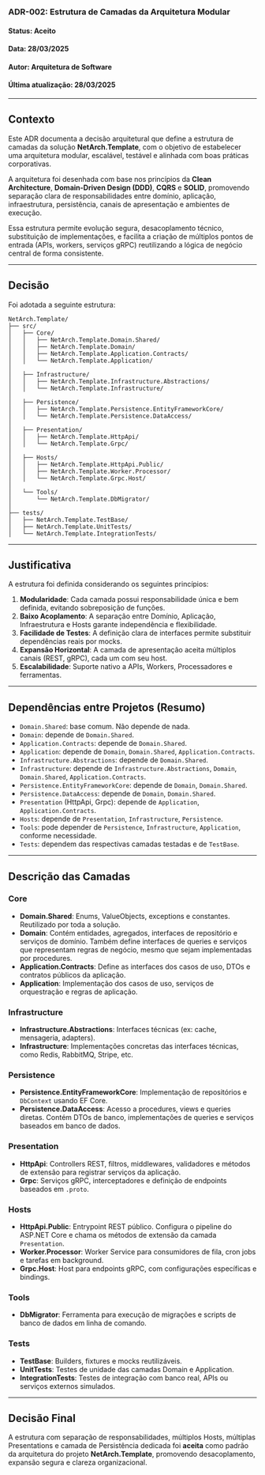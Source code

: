 ### **ADR-002: Estrutura de Camadas da Arquitetura Modular**
#### **Status**: Aceito  
#### **Data**: 28/03/2025  
#### **Autor**: Arquitetura de Software  
#### **Última atualização**: 28/03/2025  

---

## **Contexto**

Este ADR documenta a decisão arquitetural que define a estrutura de camadas da solução **NetArch.Template**, com o objetivo de estabelecer uma arquitetura modular, escalável, testável e alinhada com boas práticas corporativas.

A arquitetura foi desenhada com base nos princípios da **Clean Architecture**, **Domain-Driven Design (DDD)**, **CQRS** e **SOLID**, promovendo separação clara de responsabilidades entre domínio, aplicação, infraestrutura, persistência, canais de apresentação e ambientes de execução.

Essa estrutura permite evolução segura, desacoplamento técnico, substituição de implementações, e facilita a criação de múltiplos pontos de entrada (APIs, workers, serviços gRPC) reutilizando a lógica de negócio central de forma consistente.

---

## **Decisão**

Foi adotada a seguinte estrutura:

```
NetArch.Template/
├── src/
│   ├── Core/
│   │   ├── NetArch.Template.Domain.Shared/
│   │   ├── NetArch.Template.Domain/
│   │   ├── NetArch.Template.Application.Contracts/
│   │   └── NetArch.Template.Application/
│
│   ├── Infrastructure/
│   │   ├── NetArch.Template.Infrastructure.Abstractions/
│   │   └── NetArch.Template.Infrastructure/
│
│   ├── Persistence/
│   │   ├── NetArch.Template.Persistence.EntityFrameworkCore/
│   │   └── NetArch.Template.Persistence.DataAccess/
│
│   ├── Presentation/
│   │   ├── NetArch.Template.HttpApi/
│   │   └── NetArch.Template.Grpc/
│
│   ├── Hosts/
│   │   ├── NetArch.Template.HttpApi.Public/
│   │   ├── NetArch.Template.Worker.Processor/
│   │   └── NetArch.Template.Grpc.Host/
│
│   └── Tools/
│       └── NetArch.Template.DbMigrator/
│
├── tests/
│   ├── NetArch.Template.TestBase/
│   ├── NetArch.Template.UnitTests/
│   └── NetArch.Template.IntegrationTests/
```

---

## **Justificativa**

A estrutura foi definida considerando os seguintes princípios:

1. **Modularidade**: Cada camada possui responsabilidade única e bem definida, evitando sobreposição de funções.  
2. **Baixo Acoplamento**: A separação entre Domínio, Aplicação, Infraestrutura e Hosts garante independência e flexibilidade.  
3. **Facilidade de Testes**: A definição clara de interfaces permite substituir dependências reais por mocks.  
4. **Expansão Horizontal**: A camada de apresentação aceita múltiplos canais (REST, gRPC), cada um com seu host.  
5. **Escalabilidade**: Suporte nativo a APIs, Workers, Processadores e ferramentas.

---

## **Dependências entre Projetos (Resumo)**

- `Domain.Shared`: base comum. Não depende de nada.  
- `Domain`: depende de `Domain.Shared`.  
- `Application.Contracts`: depende de `Domain.Shared`.  
- `Application`: depende de `Domain`, `Domain.Shared`, `Application.Contracts`.  
- `Infrastructure.Abstractions`: depende de `Domain.Shared`.  
- `Infrastructure`: depende de `Infrastructure.Abstractions`, `Domain`, `Domain.Shared`, `Application.Contracts`.  
- `Persistence.EntityFrameworkCore`: depende de `Domain`, `Domain.Shared`.  
- `Persistence.DataAccess`: depende de `Domain`, `Domain.Shared`.  
- `Presentation` (HttpApi, Grpc): depende de `Application`, `Application.Contracts`.  
- `Hosts`: depende de `Presentation`, `Infrastructure`, `Persistence`.  
- `Tools`: pode depender de `Persistence`, `Infrastructure`, `Application`, conforme necessidade.  
- `Tests`: dependem das respectivas camadas testadas e de `TestBase`.

---

## **Descrição das Camadas**

### **Core**

- **Domain.Shared**: Enums, ValueObjects, exceptions e constantes. Reutilizado por toda a solução.  
- **Domain**: Contém entidades, agregados, interfaces de repositório e serviços de domínio. Também define interfaces de queries e serviços que representam regras de negócio, mesmo que sejam implementadas por procedures.  
- **Application.Contracts**: Define as interfaces dos casos de uso, DTOs e contratos públicos da aplicação.  
- **Application**: Implementação dos casos de uso, serviços de orquestração e regras de aplicação.

### **Infrastructure**

- **Infrastructure.Abstractions**: Interfaces técnicas (ex: cache, mensageria, adapters).  
- **Infrastructure**: Implementações concretas das interfaces técnicas, como Redis, RabbitMQ, Stripe, etc.

### **Persistence**

- **Persistence.EntityFrameworkCore**: Implementação de repositórios e `DbContext` usando EF Core.  
- **Persistence.DataAccess**: Acesso a procedures, views e queries diretas. Contém DTOs de banco, implementações de queries e serviços baseados em banco de dados.

### **Presentation**

- **HttpApi**: Controllers REST, filtros, middlewares, validadores e métodos de extensão para registrar serviços da aplicação.  
- **Grpc**: Serviços gRPC, interceptadores e definição de endpoints baseados em `.proto`.

### **Hosts**

- **HttpApi.Public**: Entrypoint REST público. Configura o pipeline do ASP.NET Core e chama os métodos de extensão da camada `Presentation`.  
- **Worker.Processor**: Worker Service para consumidores de fila, cron jobs e tarefas em background.  
- **Grpc.Host**: Host para endpoints gRPC, com configurações específicas e bindings.

### **Tools**

- **DbMigrator**: Ferramenta para execução de migrações e scripts de banco de dados em linha de comando.

### **Tests**

- **TestBase**: Builders, fixtures e mocks reutilizáveis.  
- **UnitTests**: Testes de unidade das camadas Domain e Application.  
- **IntegrationTests**: Testes de integração com banco real, APIs ou serviços externos simulados.

---

## **Decisão Final**

A estrutura com separação de responsabilidades, múltiplos Hosts, múltiplas Presentations e camada de Persistência dedicada foi **aceita** como padrão da arquitetura do projeto **NetArch.Template**, promovendo desacoplamento, expansão segura e clareza organizacional.
